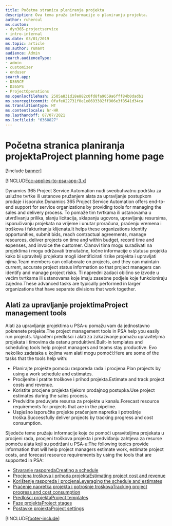 ```yaml
---
title: Početna stranica planiranja projekta
description: Ova tema pruža informacije o planiranju projekta.
author: ruhercul
ms.custom:
- dyn365-projectservice
- intro-internal
ms.date: 03/01/2019
ms.topic: article
ms.author: rumant
audience: Admin
search.audienceType:
- admin
- customizer
- enduser
search.app:
- D365CE
- D365PS
- ProjectOperations
ms.openlocfilehash: 2505a831d18e882c0fd8fa9059a6fff84b0dadb1
ms.sourcegitcommit: 0fafe022731f0e1e8693382ff906e3f8541d34ca
ms.translationtype: HT
ms.contentlocale: hr-HR
ms.lasthandoff: 07/07/2021
ms.locfileid: "6368827"
---
```

# <a name="project-planning-home-page"></a><span data-ttu-id="a30d6-103">Početna stranica planiranja projekta</span><span class="sxs-lookup"><span data-stu-id="a30d6-103">Project planning home page</span></span>

[!include [banner](../includes/psa-now-project-operations.md)]

[!INCLUDE[cc-applies-to-psa-app-3.x](../includes/cc-applies-to-psa-app-3x.md)]

<span data-ttu-id="a30d6-104">Dynamics 365 Project Service Automation nudi sveobuhvatnu podršku za uslužne tvrtke ili ustanove pružanjem alata za upravljanje postupkom prodaje i isporuke.</span><span class="sxs-lookup"><span data-stu-id="a30d6-104">Dynamics 365 Project Service Automation offers end-to-end support for service organizations by providing tools for managing the sales and delivery process.</span></span> <span data-ttu-id="a30d6-105">To pomaže tim tvrtkama ili ustanovama u utvrđivanju prilika, slanju licitacija, sklapanju ugovora, upravljanju resursima, isporučivanju projekata na vrijeme i unutar proračuna, praćenju vremena i troškova i fakturiranju klijenata.</span><span class="sxs-lookup"><span data-stu-id="a30d6-105">It helps these organizations identify opportunities, submit bids, reach contractual agreements, manage resources, deliver projects on time and within budget, record time and expenses, and invoice the customer.</span></span> <span data-ttu-id="a30d6-106">Članovi tima mogu surađivati na projektima i mogu održavati trenutačne, točne informacije o statusu projekta kako bi upravitelji projekata mogli identificirati rizike projekta i upravljati njima.</span><span class="sxs-lookup"><span data-stu-id="a30d6-106">Team members can collaborate on projects, and they can maintain current, accurate project status information so that project managers can identify and manage project risks.</span></span> <span data-ttu-id="a30d6-107">Ti napredni zadaci obično se izvode u većim tvrtkama ili ustanovama koje imaju zasebne podjele koje funkcioniraju zajedno.</span><span class="sxs-lookup"><span data-stu-id="a30d6-107">These advanced tasks are typically performed in larger organizations that have separate divisions that work together.</span></span>

## <a name="project-management-tools"></a><span data-ttu-id="a30d6-108">Alati za upravljanje projektima</span><span class="sxs-lookup"><span data-stu-id="a30d6-108">Project management tools</span></span>

<span data-ttu-id="a30d6-109">Alati za upravljanje projektima u PSA-u pomažu vam da jednostavno pokrenete projekte.</span><span class="sxs-lookup"><span data-stu-id="a30d6-109">The project management tools in PSA help you easily run projects.</span></span> <span data-ttu-id="a30d6-110">Ugrađeni predlošci i alati za zakazivanje pomažu upraviteljima projekata i timovima da ostanu produktivni.</span><span class="sxs-lookup"><span data-stu-id="a30d6-110">Built-in templates and scheduling tools help project managers and teams stay productive.</span></span> <span data-ttu-id="a30d6-111">Evo nekoliko zadataka u kojima vam alati mogu pomoći:</span><span class="sxs-lookup"><span data-stu-id="a30d6-111">Here are some of the tasks that the tools help with:</span></span>

- <span data-ttu-id="a30d6-112">Planirajte projekte pomoću rasporeda rada i procjena.</span><span class="sxs-lookup"><span data-stu-id="a30d6-112">Plan projects by using a work schedule and estimates.</span></span>
- <span data-ttu-id="a30d6-113">Procijenite i pratite troškove i prihod projekta.</span><span class="sxs-lookup"><span data-stu-id="a30d6-113">Estimate and track project costs and revenue.</span></span>
- <span data-ttu-id="a30d6-114">Koristite procjene projekta tijekom prodajnog postupka.</span><span class="sxs-lookup"><span data-stu-id="a30d6-114">Use project estimates during the sales process.</span></span>
- <span data-ttu-id="a30d6-115">Predvidite preduvjete resursa za projekte u kanalu.</span><span class="sxs-lookup"><span data-stu-id="a30d6-115">Forecast resource requirements for projects that are in the pipeline.</span></span>
- <span data-ttu-id="a30d6-116">Uspješno isporučite projekte praćenjem napretka i potrošnje troška.</span><span class="sxs-lookup"><span data-stu-id="a30d6-116">Successfully deliver projects by tracking progress and cost consumption.</span></span>

<span data-ttu-id="a30d6-117">Sljedeće teme pružaju informacije koje će pomoći upraviteljima projekata u procjeni rada, procjeni troškova projekta i predviđanju zahtjeva za resurse pomoću alata koji su podržani u PSA-u:</span><span class="sxs-lookup"><span data-stu-id="a30d6-117">The following topics provide information that will help project managers estimate work, estimate project costs, and forecast resource requirements by using the tools that are supported in PSA:</span></span>

- [<span data-ttu-id="a30d6-118">Stvaranje rasporeda</span><span class="sxs-lookup"><span data-stu-id="a30d6-118">Creating a schedule</span></span>](project-creating.md)
- [<span data-ttu-id="a30d6-119">Procjena troškova i prihoda projekta</span><span class="sxs-lookup"><span data-stu-id="a30d6-119">Estimating project cost and revenue</span></span>](project-estimating.md)
- [<span data-ttu-id="a30d6-120">Korištenje rasporeda i procjena</span><span class="sxs-lookup"><span data-stu-id="a30d6-120">Leveraging the schedule and estimates</span></span>](project-leveraging.md)
- [<span data-ttu-id="a30d6-121">Praćenje napretka projekta i potrošnje troškova</span><span class="sxs-lookup"><span data-stu-id="a30d6-121">Tracking project progress and cost consumption</span></span>](project-tracking.md)
- [<span data-ttu-id="a30d6-122">Predlošci projekta</span><span class="sxs-lookup"><span data-stu-id="a30d6-122">Project templates</span></span>](project-templates.md)
- [<span data-ttu-id="a30d6-123">Faze projekta</span><span class="sxs-lookup"><span data-stu-id="a30d6-123">Project stages</span></span>](project-stages.md)
- [<span data-ttu-id="a30d6-124">Postavke projekta</span><span class="sxs-lookup"><span data-stu-id="a30d6-124">Project settings</span></span>](project-settings.md)


[!INCLUDE[footer-include](../includes/footer-banner.md)]